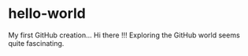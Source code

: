 # hello-world
My first GitHub creation...
Hi there !!!
Exploring the GitHub world seems quite fascinating.

